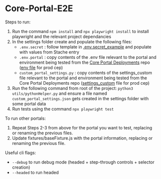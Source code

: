 # Core-Portal-E2E

Steps to run:

1. Run the command `npm install` and `npx playwright install` to install playwright and the relevant project dependancies
2. In the settings folder create and populate the following files:
	 * `.env.secret` : follow template in [.env.secret_example](https://github.com/TACC/Core-Portal-E2E/blob/main/settings/.env.secret_example) and populate with values from Stache entry
   * `.env.portal` : copy contents of the .env file relevant to the portal and environment being tested from the [Core Portal Deployments](https://github.com/TACC/Core-Portal-Deployments/tree/main) repo ([env file](https://github.com/TACC/Core-Portal-Deployments/blob/main/core-portal/camino/prod.env) for prod cep)
   * `custom_portal_settings.py` : copy contents of the settings_custom file relevant to the portal and environment being tested from the Core Portal Deployments repo ([settings_custom](https://github.com/TACC/Core-Portal-Deployments/blob/main/core-portal/camino/prod.settings_custom.py) file for prod cep)
3. Run the following command from root of the project: `python3 utils/pythonHelper.py` and ensure a file named `custom_portal_settings.json` gets created in the settings folder with some portal data
4. Run tests using the command `npx playwright test`

To run other portals:
1. Repeat Steps 2-3 from above for the portal you want to test, replacing or renaming the previous files.
2. Update fixtures/baseFixture.js with the portal information, replacing or renaming the previous file.

Useful cli flags:
* `--debug` to run debug mode (headed + step-through controls + selector creation)
* `--headed` to run headed